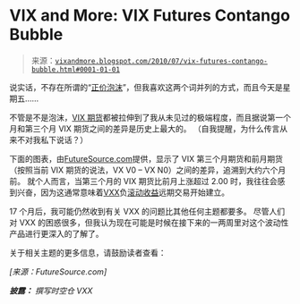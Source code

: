 <!--yml

类别：未分类

日期：2024-05-18 17:06:32

-->

# VIX and More: VIX Futures Contango Bubble

> 来源：[`vixandmore.blogspot.com/2010/07/vix-futures-contango-bubble.html#0001-01-01`](http://vixandmore.blogspot.com/2010/07/vix-futures-contango-bubble.html#0001-01-01)

说实话，不存在所谓的“[正价泡沫](http://vixandmore.blogspot.com/search/label/contango)”，但我喜欢这两个词并列的方式，而且今天是星期五……

不管是不是泡沫，[VIX 期货](http://vixandmore.blogspot.com/search/label/VIX%20futures)都被拉伸到了我从未见过的极端程度，而且据说第一个月和第三个月 VIX 期货之间的差异是历史上最大的。 （自我提醒，为什么传言从来不对我私下说话？）

下面的图表，由[FutureSource.com](http://futuresource.quote.com/)提供，显示了 VIX 第三个月期货和前月期货（按照当前 VIX 期货的说法，VX V0 – VX N0）之间的差异，追溯到大约六个月前。 就个人而言，当第三个月的 VIX 期货比前月上涨超过 2.00 时，我往往会感到兴奋，因为这通常意味着[VXX](http://vixandmore.blogspot.com/search/label/VXX)负[滚动收益](http://vixandmore.blogspot.com/search/label/roll%20yield)远期交易开始建立。

17 个月后，我可能仍然收到有关 VXX 的问题比其他任何主题都要多。 尽管人们对 VXX 的困惑很多，但我认为现在可能是时候在接下来的一两周里对这个波动性产品进行更深入的了解了。

关于相关主题的更多信息，请鼓励读者查看：

*[来源：FutureSource.com]*

***披露：*** *撰写时空仓 VXX*
